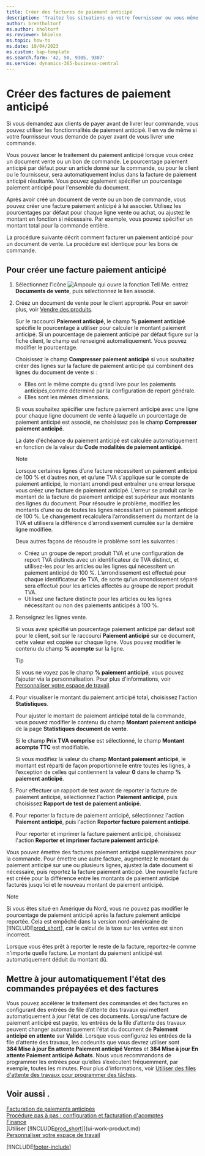 ```yaml
---
title: Créer des factures de paiement anticipé
description: 'Traitez les situations où votre fournisseur ou vous-même exigez un paiement anticipé. Utilisez les pourcentages par défaut pour chaque ligne vente ou achat, ou ajustez le montant en fonction si nécessaire.'
author: brentholtorf
ms.author: bholtorf
ms.reviewer: bhielse
ms.topic: how-to
ms.date: 10/04/2023
ms.custom: bap-template
ms.search.form: '42, 50, 9305, 9307'
ms.service: dynamics-365-business-central
---
```

# Créer des factures de paiement anticipé

Si vous demandez aux clients de payer avant de livrer leur commande, vous pouvez utiliser les fonctionnalités de paiement anticipé. Il en va de même si votre fournisseur vous demande de payer avant de vous livrer une commande.  

Vous pouvez lancer le traitement du paiement anticipé lorsque vous créez un document vente ou un bon de commande. Le pourcentage paiement anticipé par défaut pour un article donné sur la commande, ou pour le client ou le fournisseur, sera automatiquement inclus dans la facture de paiement anticipé résultante. Vous pouvez également spécifier un pourcentage paiement anticipé pour l'ensemble du document.

Après avoir créé un document de vente ou un bon de commande, vous pouvez créer une facture paiement anticipé à lui associer. Utilisez les pourcentages par défaut pour chaque ligne vente ou achat, ou ajustez le montant en fonction si nécessaire. Par exemple, vous pouvez spécifier un montant total pour la commande entière.  

La procédure suivante décrit comment facturer un paiement anticipé pour un document de vente. La procédure est identique pour les bons de commande.  

## Pour créer une facture paiement anticipé

1. Sélectionnez l’icône ![Ampoule qui ouvre la fonction Tell Me.](media/ui-search/search_small.png "Dites-moi ce que vous voulez faire") entrez **Documents de vente**, puis sélectionnez le lien associé.  
2. Créez un document de vente pour le client approprié. Pour en savoir plus, voir [Vendre des produits](sales-how-sell-products.md).  

    Sur le raccourci **Paiement anticipé**, le champ **% paiement anticipé** spécifie le pourcentage à utiliser pour calculer le montant paiement anticipé. Si un pourcentage de paiement anticipé par défaut figure sur la fiche client, le champ est renseigné automatiquement. Vous pouvez modifier le pourcentage. <!--This percentage is applied to lines where the item on that line does not already specify a prepayment percentage. The prepayment percentage is only copied from the header to lines that do not copy the default prepayment percentage from the item.-->  

    Choisissez le champ **Compresser paiement anticipé** si vous souhaitez créer des lignes sur la facture de paiement anticipé qui combinent des lignes du document de vente si :  

    - Elles ont le même compte du grand livre pour les paiements anticipés,comme déterminé par la configuration de report générale.  
    - Elles sont les mêmes dimensions.  

    Si vous souhaitez spécifier une facture paiement anticipé avec une ligne pour chaque ligne document de vente à laquelle un pourcentage de paiement anticipé est associé, ne choisissez pas le champ **Compresser paiement anticipé**.  

    La date d'échéance du paiement anticipé est calculée automatiquement en fonction de la valeur du **Code modalités de paiement anticipé**.

    > [!NOTE]
    > Lorsque certaines lignes d’une facture nécessitent un paiement anticipé de 100 % et d’autres non, et qu’une TVA s'applique sur le compte de paiement anticipé, le montant arrondi peut entraîner une erreur lorsque vous créez une facture de paiement anticipé. L’erreur se produit car le montant de la facture de paiement anticipé est supérieur aux montants des lignes du document. Pour résoudre le problème, modifiez les montants d’une ou de toutes les lignes nécessitant un paiement anticipé de 100 %. Le changement recalculera l’arrondissement du montant de la TVA et utilisera la différence d’arrondissement cumulée sur la dernière ligne modifiée.
    >
    > Deux autres façons de résoudre le problème sont les suivantes :
    >
    > * Créez un groupe de report produit TVA et une configuration de report TVA distincts avec un identificateur de TVA distinct, et utilisez-les pour les articles ou les lignes qui nécessitent un paiement anticipé de 100 %. L’arrondissement est effectué pour chaque identificateur de TVA, de sorte qu’un arrondissement séparé sera effectué pour les articles affectés au groupe de report produit TVA.
    > * Utilisez une facture distincte pour les articles ou les lignes nécessitant ou non des paiements anticipés à 100 %.

3. Renseignez les lignes vente.  

    Si vous avez spécifié un pourcentage paiement anticipé par défaut soit pour le client, soit sur le raccourci **Paiement anticipé** sur ce document, cette valeur est copiée sur chaque ligne. Vous pouvez modifier le contenu du champ **% acompte** sur la ligne.  

    > [!TIP]
    > Si vous ne voyez pas le champ **% paiement anticipé**, vous pouvez l’ajouter via la personnalisation.  Pour plus d'informations, voir [Personnaliser votre espace de travail](ui-personalization-user.md).

4. Pour visualiser le montant du paiement anticipé total, choisissez l'action **Statistiques**.

    Pour ajuster le montant de paiement anticipé total de la commande, vous pouvez modifier le contenu du champ **Montant paiement anticipé** de la page **Statistiques document de vente**.  

    Si le champ **Prix TVA comprise** est sélectionné, le champ **Montant acompte TTC** est modifiable.  

    Si vous modifiez la valeur du champ **Montant paiement anticipé**, le montant est réparti de façon proportionnelle entre toutes les lignes, à l’exception de celles qui contiennent la valeur **0** dans le champ **% paiement anticipé**.  

5. Pour effectuer un rapport de test avant de reporter la facture de paiement anticipé, sélectionnez l'action **Paiement anticipé**, puis choisissez **Rapport de test de paiement anticipé**.  
6. Pour reporter la facture de paiement anticipé, sélectionnez l'action **Paiement anticipé**, puis l'action **Reporter facture paiement anticipé**.  

    Pour reporter et imprimer la facture paiement anticipé, choisissez l'action **Reporter et imprimer facture paiement anticipé**.  

Vous pouvez émettre des factures paiement anticipé supplémentaires pour la commande. Pour émettre une autre facture, augmentez le montant du paiement anticipé sur une ou plusieurs lignes, ajustez la date document si nécessaire, puis reportez la facture paiement anticipé. Une nouvelle facture est créée pour la différence entre les montants de paiement anticipé facturés jusqu'ici et le nouveau montant de paiement anticipé.  

> [!NOTE]  
> Si vous êtes situé en Amérique du Nord, vous ne pouvez pas modifier le pourcentage de paiement anticipé après la facture paiement anticipé reportée. Cela est empêché dans la version nord\-américaine de [!INCLUDE[prod_short](includes/prod_short.md)], car le calcul de la taxe sur les ventes est sinon incorrect.  

 Lorsque vous êtes prêt à reporter le reste de la facture, reportez-le comme n'importe quelle facture. Le montant du paiement anticipé est automatiquement déduit du montant dû.  

## Mettre à jour automatiquement l'état des commandes prépayées et des factures

Vous pouvez accélérer le traitement des commandes et des factures en configurant des entrées de file d’attente des travaux qui mettent automatiquement à jour l'état de ces documents. Lorsqu’une facture de paiement anticipé est payée, les entrées de la file d’attente des travaux peuvent changer automatiquement l'état du document de **Paiement anticipé en attente** sur **Validé**. Lorsque vous configurez les entrées de la file d’attente des travaux, les codeunits que vous devrez utiliser sont **384 Mise à jour En attente Paiement anticipé Ventes** et **384 Mise à jour En attente Paiement anticipé Achats**. Nous vous recommandons de programmer les entrées pour qu’elles s’exécutent fréquemment, par exemple, toutes les minutes. Pour plus d'informations, voir [Utiliser des files d'attente des travaux pour programmer des tâches](admin-job-queues-schedule-tasks.md).

## Voir aussi .

[Facturation de paiements anticipés](finance-invoice-prepayments.md)  
[Procédure pas à pas : configuration et facturation d'acomptes](walkthrough-setting-up-and-invoicing-sales-prepayments.md)  
[Finance](finance.md)  
[Utiliser [!INCLUDE[prod_short](includes/prod_short.md)]](ui-work-product.md)  
[Personnaliser votre espace de travail](ui-personalization-user.md)  


[!INCLUDE[footer-include](includes/footer-banner.md)]
